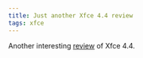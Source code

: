 ```yaml
---
title: Just another Xfce 4.4 review
tags: xfce
---
```


Another interesting <a href="http://turkey.fvdh.net/~hanumizzle/xfce4-review/">review</a> of Xfce 4.4.
